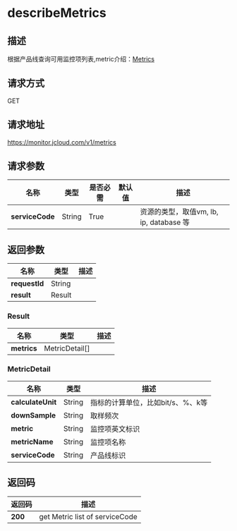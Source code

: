 # describeMetrics


## 描述
根据产品线查询可用监控项列表,metric介绍：<a href="https://docs.jdcloud.com/cn/monitoring/metrics">Metrics</a>

## 请求方式
GET

## 请求地址
https://monitor.jcloud.com/v1/metrics


## 请求参数
|名称|类型|是否必需|默认值|描述|
|---|---|---|---|---|
|**serviceCode**|String|True| |资源的类型，取值vm, lb, ip, database 等|


## 返回参数
|名称|类型|描述|
|---|---|---|
|**requestId**|String| |
|**result**|Result| |

### Result
|名称|类型|描述|
|---|---|---|
|**metrics**|MetricDetail[]| |
### MetricDetail
|名称|类型|描述|
|---|---|---|
|**calculateUnit**|String|指标的计算单位，比如bit/s、%、k等|
|**downSample**|String|取样频次|
|**metric**|String|监控项英文标识|
|**metricName**|String|监控项名称|
|**serviceCode**|String|产品线标识|

## 返回码
|返回码|描述|
|---|---|
|**200**|get Metric list of serviceCode|
